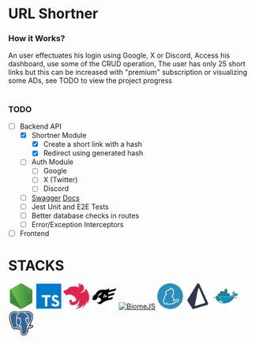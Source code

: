 # URL Shortner

<div>
  <h3>How it Works?</h3>
  An user effectuates his login using Google, X or Discord,
  Access his dashboard, use some of the CRUD operation,
  The user has only 25 short links but this can be increased with "premium" subscription or visualizing some ADs, see <a hfef="#TODO">TODO</a> to view the project progress
</div>

#

### TODO

- [ ] Backend API
  - [x] Shortner Module
    - [x] Create a short link with a hash
    - [x] Redirect using generated hash
  - [ ] Auth Module
    - [ ] Google
    - [ ] X (Twitter)
    - [ ] Discord
  - [ ] [Swagger](https://swagger.io/) [Docs](https://docs.nestjs.com/recipes/swagger)
  - [ ] Jest Unit and E2E Tests
  - [ ] Better database checks in routes
  - [ ] Error/Exception Interceptors
- [ ] Frontend

#

# STACKS

[<img width="52px" alt="NodeJS" src="https://github.com/devicons/devicon/raw/master/icons/nodejs/nodejs-original.svg"/>](https://nodejs.org/)
[<img width="52px" alt="TypeScript" src="https://github.com/devicons/devicon/raw/master/icons/typescript/typescript-original.svg"/>](https://www.typescriptlang.org/)
[<img width="52px" alt="NestJS" src="https://github.com/devicons/devicon/raw/master/icons/nestjs/nestjs-original.svg"/>](https://nestjs.com/)
[<img width="52px" alt="Fastify" src="https://github.com/devicons/devicon/raw/master/icons/fastify/fastify-original.svg"/>](https://fastify.dev/)
[<img width="52px" alt="BiomeJS" src="https://avatars.githubusercontent.com/u/140182603?s=200&v=4"/>](https://biomejs.dev/)
[<img width="52px" alt="Yarn" src="https://github.com/devicons/devicon/raw/master/icons/yarn/yarn-original.svg"/>](https://yarnpkg.com/)
[<img width="52px" alt="Prisma" src="https://github.com/devicons/devicon/raw/master/icons/prisma/prisma-original.svg"/>](https://www.prisma.io/)
[<img width="52px" alt="Docker" src="https://github.com/devicons/devicon/raw/master/icons/docker/docker-original.svg"/>](https://www.docker.com/)
[<img width="52px" alt="PostgreSQL" src="https://github.com/devicons/devicon/raw/master/icons/postgresql/postgresql-original.svg"/>](https://www.postgresql.org/)
